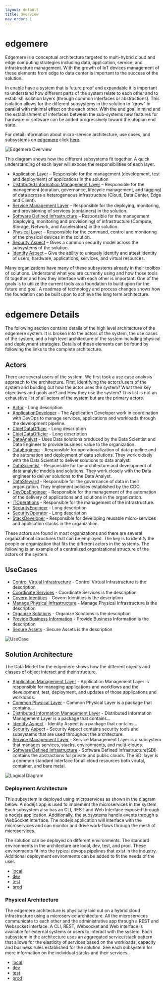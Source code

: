 ```yaml
---
layout: default
title: Overview
nav_order: 1
---
```

# edgemere

Edgemere is a conceptual architecture targeted to multi-hybrid cloud and edge computing strategies including data,
application, service, and infrastructure management. With the growth of IoT devices management of these elements from
edge to data center is important to the success of the solution.

In enable have a system that is future proof and expandable it is important to understand how different parts of the
system relate to each other and to establish isolation layers (through common interfaces or abstractions). This
isolation allows for the different subsystems in the solution to “grow” in parallel with minimal effect on the each
other. With the end goal in mind and the establishment of interfaces between the sub-systems new features for hardware
or software can be added progressively toward the utopian end state.

For detail information about micro-service architecture, use cases, and subsystems on [edgemere](package--edgemere)
click [here](package--edgemere).

![Edgemere Overview](./edgemere.png)

This diagram shows how the different subsystems fit together. A quick understanding of each layer will expose the
responsibilities of each layer.

* [Application Layer](package--edgemere-aml) – Responsible for the management (development, test and deployment) of
  applications in the solution
* [Distributed Information Management Layer](package--edgemere-diml) – Responsible for the management (curation,
  governance, lifecycle management, and tagging) of data across a heterogeneous infrastructure (Cloud, Data Center, Edge
  and Client).
* [Service Management Layer](package--edgemere-sml) – Responsible for the deploying, monitoring, and provisioning of
  services (containers) in the solution.
* [Software Defined Infrastructure](package--edgemere-sdi) – Responsible for the management (deploying, monitoring and
  provisioning) of infrastructure (Compute, Storage, Network, and Accelerators) in the solution.
* [Physical Layer](package--edgemere-cpl) – Responsible for the command, control and monitoring of the physical devices
  in the solution.
* [Security Aspect](package--edgemere-sa) – Gives a common security model across the subsystems of the solution.
* [Identity Aspect](package--edgemere-ia) – Give the ability to uniquely identify and attest identity of users,
  hardware, applications, services, and virtual resources.

Many organizations have many of these subsystems already in their toolbox of solutions. Understand what you are
currently using and how those tools fit together and how they interface with each other is important. One of the goals
is to utilize the current tools as a foundation to build upon for the future end goal. A roadmap of technology and
process changes shows how the foundation can be built upon to achieve the long term architecture.


# edgemere Details

The following section contains details of the high level architecture of the edgemere system. It is broken
into the actors of the system, the use cases of the system, and a high level architecture of the system including
physical and deployment strategies. Details of these elements can be found by following the links to the complete
architecture.

## Actors

There are several users of the system. We first took a use case analysis approach to the architecture. First,
identifying the actors/users of the system and building out how the actor uses the system? What their key objectives and
goals are? and How they use the system? This list is not an exhaustive list of all actors of the system but are the
primary actors.

* [Actor](actor-actor) - Long description
* [ApplicationDeveloper](actor-applicationdeveloper) - The Application Developer work in coordination with DevOps to manage services, applications and workloads through the development pipeline.
* [ChiefDataOfficer](actor-chiefdataofficer) - Long description
* [ChiefDataOfficier](actor-chiefdataofficier) - Long description
* [DataAnalyst](actor-analyst) - Uses Data solutions produced by the Data Scientist and Data Engineer to provide business value to the organization.
* [DataEngineer](actor-dataengineer) - Responsible for operationalization of data pipeline and the automation and deployment of data solutions. They work closely with the Data Scientist to deliver solutions to data analyst.
* [DataScientist](actor-datascientist) - Responsible for the architecture and development of data analytic models and solutions. They work closely with the Data engineer to deliver solutions to the Data Analyst.
* [DataSteward](actor-datasteward) - Responsible for the governance of data in their organization. They implement policies established by the CDO.
* [DevOpsEngineer](actor-devops) - Responsible for the management of the automation of the delivery of applications and solutions in the organization.
* [ITOperations](actor-itops) - Responsible for the management of the infrastructure.
* [SecurityEngineer](actor-securityengineer) - Long description
* [SecurityOperator](actor-securityoperator) - Long description
* [StackDeveloper](actor-stackdev) - Responsible for developing reusable micro-services and application stacks in the organization.


These actors are found in most organizations and there are several organizational structures that can be employed. The
key is to identify the people or organization that fits the different actors in the systems. The following is an example
of a centralized organizational structure of the actors of the system.

## UseCases

* [Control Virtual Infrastructure](usecase-ControlVirtualInfrastructure) - Control Virtual Infrastructure is the description
* [Coordinate Services](usecase-CoordinateServices) - Coordinate Services is the description
* [Govern Identities](usecase-GovernIdentities) - Govern Identities is the description
* [Manage Physical Infrastructure](usecase-ManagePhysicalInfrastructure) - Manage Physical Infrastructure is the description
* [Organize Solutions](usecase-OrganizeSolutions) - Organize Solutions is the description
* [Provide Business Information](usecase-ProvideBusinessInformation) - Provide Business Information is the description
* [Secure Assets](usecase-SecureAssets) - Secure Assets is the description

![UseCase](./usecases.png)

## Solution Architecture

The Data Model for the  edgemere shows how the different objects and classes of object interact and their
structure.
* [Application Management Layer](package--edgemere-aml) -
Application Management Layer is responsible for managing applications and workflows and the development, test, deployment, and updates of those applications and workloads.
* [Common Physical Layer](package--edgemere-cpl) -
Common Physical Layer is a package that contains...
* [Distributed Information Management Layer](package--edgemere-diml) -
Distributed Information Management Layer is a package that contains...
* [Identity Aspect](package--edgemere-ia) -
Identity Aspect is a package that contains...
* [Security Aspect](package--edgemere-sa) -
Security Aspect contains security tools and subsystems that are used throughout the architecture.
* [Service Management Layer](package--edgemere-sml) -
Service Management Layer is a subsystem that manages services, stacks, environments, and multi-clouds.
* [Software Defined Infrastructure](package--edgemere-sdi) -
Software Defined Infrastructure(SDI) contains the abstractions for private and public clouds. The SDI layer is a common standard interface for all cloud resources both virutal, container, and bare metal.

![Logical Diagram](./subpackage.png)

### Deployment Architecture

This subsystem is deployed using microservices as shown in the diagram below. A nodejs app is used to implement the
microservices in the system. Each subsystem also has an CLI, REST and Web Interface exposed through a nodejs
application. Additionally, the subsystems handle events through a WebSocket interface. The nodejs application will
interface with the microservices and can monitor and drive work-flows through the mesh of microservices.

The solution can be deployed on different environments. The standard environments in the architecture are local, dev,
test, and prod. These environments fit into the typical devops pipelines that exist in the industry. Additional
deployment environments can be added to fit the needs of the user.

* [local](environment--edgemere-local)
* [dev](environment--edgemere-dev)
* [test](environment--edgemere-test)
* [prod](environment--edgemere-prod)

### Physical Architecture

The edgemere architecture is physically laid out on a hybrid cloud infrastructure using a microservice
architecture. All the microservices communicate to each other and the administrative app through a REST and Websocket
interface. A CLI, REST, Websocket and Web interface is available for external systems or users to interact with the
system. Each subsystem in the architecture uses an aggregated service/stack pattern that allows for the elasticity of
services based on the workloads, capacity and business rules established for the solution. See each subsystem for more
information on the individual stacks and their services.

* [local](environment--edgemere-local)
* [dev](environment--edgemere-dev)
* [test](environment--edgemere-test)
* [prod](environment--edgemere-prod)
